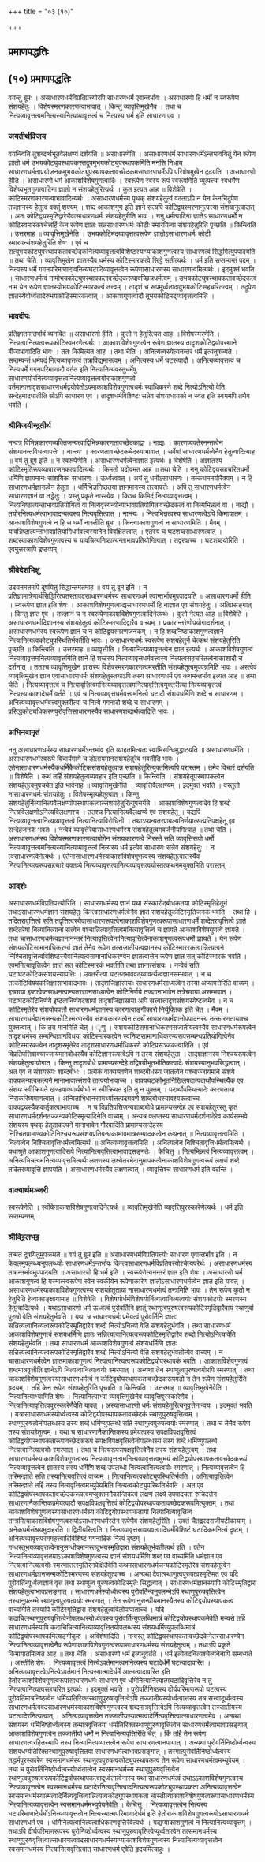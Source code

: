 +++
title = "०३ (१०)"

+++


## प्रमाणपद्धतिः

## (१०) **प्रमाणपद्धतिः**

वयन्तु ब्रूमः । असाधारणधर्मविप्रतिप्रत्त्योरपि साधारणधर्म एवान्तर्भावः । असाधारणो हि धर्मो न स्वरूपेण संशयहेतुः । विशेषस्मरणकारणत्वाभावात् । किन्तु व्यावृत्तिमुखेनैव । तथा च नित्यव्यावृत्तत्वमनित्यस्यानित्यव्यावृत्तत्वं च नित्यस्य धर्म इति साधारण एव ।

### **जयतीर्थविजय**

वयन्त्विति तुशब्दार्थभूतवैलक्षण्यं दर्शयति ॥ असाधारणेति । असाधारणधर्मं साधारणधर्मेऽन्तभावयितुं येन रूपेण ज्ञातो धर्म उभयकोट्युपस्थापकस्तद्रूपमुभयकोट्युपस्थापकमिति मनसि निधाय साधारणधर्मताप्रयोजनकमुभयकोट्युपस्थापकतावच्छेदकमसाधारणधर्मेऽपि परिशेषमुखेन द्रढयति ॥ असाधारणो हीति । असाधारणो धर्म आकाशविशेषगुणत्वादिः । स्वरूपेण स्वस्य रूपं स्वरूपमिति व्युत्पत्त्या स्वधर्मेण विशेष्यभूतगुणत्वादिना ज्ञातो न संशयहेतुरित्यर्थः । कुत इत्यत आह ॥ विशेषेति । कोटिस्मरणकारणत्वाभावादित्यर्थः । असाधारणधर्मस्य पृथक् संशयहेतुत्वं वदताऽपि न येन केनचिद्रूपेण तज्ज्ञानस्य हेतुत्वं वक्तुं शक्यम् । शब्द आकाशगुण इति ज्ञाने सत्यपि कोटिद्वयस्मरणानुत्पत्त्या संशयानुत्पादात् । अतः कोटिद्वयस्मृतिद्वारेणैवासाधारणधर्मः संशयहेतुरीति भावः । ननु धर्मत्वादिना ज्ञातेऽ साधारणधर्मो न कोटिस्वमारकश्चेत्तर्हि केन रूपेण ज्ञातः सन्नसाधारणधर्मः कोटीः स्मारयित्वा संशयहेतुरिति पृच्छति ॥ किन्त्विति । उत्तरमाह ॥ व्यावृत्तिमुखेनेति । उभयकोटिमद्य्वावृत्तत्वरूपेण ज्ञातोऽसाधारणधर्मः कोटीः स्मारयन्संशयहेतुरिति शेषः । एवं च सत्युभयकोट्युपस्थापकतावच्छेदकनित्यव्यावृत्तत्वविशिष्टस्याप्याकाशगुणत्वस्य साधारणत्वं सिद्धमित्युपपादयति ॥ तथा चेति । व्यावृत्तिमुखेन ज्ञातस्यैव धर्मस्य कोटिस्मारकत्वे सिद्धे सतीत्यर्थः । धर्म इति सप्तम्यन्तं पदम् । नित्यस्य धर्मे गगनपरिमाणादावनित्यघटादिव्यावृत्तत्वेन रूपेणासाधारणस्य साधारणत्वमित्यर्थः । इदमुक्तं भवति । साधारणधर्मत्वं नामोभयकोट्युपस्थापकतावच्छेदकरूपावच्छिन्नधर्मत्वम् । उभयकोट्युपस्थापकतावच्छेदकत्वं नाम येन रूपेण ज्ञातस्योभयकोटिस्मारकत्वं तत्त्वम् । तादृशं च रूपमूर्ध्वतादावुभयकोटिसहचरितत्वम् । तद्रूपेण ज्ञातस्यैवोर्ध्वतादेरुभयकोटिस्मारकत्वात् । आकाशगुणत्वादौ तूभयकोटिमद्य्वावृत्तत्वमिति ।

### **भावदीपः**

प्रतिज्ञातमन्तर्भावं व्यनक्ति ॥ असाधारणो हीति । कुतो न हेतुरित्यत आह ॥ विशेषस्मरणेति । नित्यत्वानित्यत्वरूपकोटिस्वमरणेत्यर्थः । आकाशविशेषगुणत्वेन रूपेण ज्ञातस्य तादृशकोटिद्वयोपस्थाने बीजाभावादिति भावः । ततः किमित्यत आह ॥ तथा चेति । अनित्यत्वस्येत्यनन्तरं धर्म इत्यनुषज्यते । सप्तम्यन्तं धर्मपदं नित्यव्यावृत्तत्वं तत्राविद्यमानत्वम् । अनित्यस्य धर्मे घटरूपादौ । अनित्यव्यावृत्तत्वं च नित्यधर्मे गगनपरिमाणादौ वर्तत इति नित्यानित्यवस्तुधर्मेषु साधारणयोरनित्यव्यावृत्तत्वनित्यव्यावृत्तत्वयोराकाशगुणत्वे वर्तमानात्तादृशसाधारणधर्मद्वयोपेतोऽयमाकाशविशेषगुणत्वधर्मः स्वाधिकरणे शब्दे नित्योऽनित्यो वेति सन्देहमादधातीति सोऽपि साधारण एव । तादृशधर्मविशिष्टः सन्नेव संशयाधायको न स्वत इति स्वयमपि तथैव भवति ।

### **श्रीविजयीन्द्रतीर्थ**

नन्वत्र विभिन्नकारणव्यक्तिजन्यत्वाद्विभिन्नकारणतावच्छेदकाद्वा । नाद्यः । कारणव्यक्तेरनन्तत्वेन संशयानन्तविधत्वापत्तेः । नान्त्यः । कारणतावच्छेदकभेदस्याभावात् । सर्वेषां साधारणधर्मत्वेनैव हेतुत्वादित्याह ॥ वयं तु ब्रूम इति ॥ न स्वरूपेणेति । असाधारणधर्मत्वेनाज्ञात इत्यर्थः ॥ विशेषेति । अज्ञातस्य कोटिस्मृतिरूपव्यापारजनकत्वादित्यर्थः । किमतो यद्येवमत आह ॥ तथा चेति । ननु कोटिद्वयसहचरितधर्मो धर्मिणि ज्ञायमानः सांशयिकः साधारणः । ऊर्ध्वत्ववत् । अयं तु धर्मोऽसाधारणः । तत्कथमनयोरैक्यम् । न हि साधारणधर्मज्ञानत्वेन हेतुता । धर्मिभिन्ननिष्ठतया ज्ञानमानस्य तत्त्वापत्तेः । अपि तु साधारणधर्मत्वेन साधारणज्ञानं वा तद्धेतुः । यस्तु प्रकृते नास्त्येव । किञ्च किमिदं नित्यव्यावृत्तत्वम् । नित्यनिष्ठात्यन्ताभावप्रतियोगित्वं वा नित्यवृत्त्यन्योन्याभावप्रतियोगितावच्छेदकत्वं वा नित्यभिन्नत्वं वा । नाद्यौ । तयोरनित्यधर्मत्वाभावादन्यत्वस्य नित्यवृत्तित्वात् । नान्त्यः । नित्यभिन्नत्वस्य साधारणत्वेऽपि किमायातम् । आकाशविशेषगुणत्वे न हि स धर्मो नास्तीति ब्रूमः । किन्त्वाकाशगुणत्वं न साधारणमिति । मैवम् । यावन्निष्ठात्यन्ताभावप्रतियोगिधर्मवत्त्वस्यानेन विवक्षितत्वात् । एतस्य च घटशब्दसाधारणत्वात् । शब्दस्याकाशविशेषगुणत्वस्य च यावन्नित्यनिष्ठात्यन्ताभावप्रतियोगित्वात् । तद्वत्त्वाच्च । घटशब्दयोरिति । एवमुत्तरत्रापि द्रष्टव्यम् ।

### **श्रीवेदेशभिक्षु**

उदयनमतमपि दूषयितुं सिद्धान्तमतमाह ॥ वयं तु ब्रूम इति । न प्रतिज्ञामात्रेणार्थसिद्धिरित्यतस्तावदसाधारणधर्मस्य साधारणधर्म एवान्तर्भावमुपपादयति ॥ असाधारणधर्मो हीति । स्वरूपेण ज्ञात इति शेषः । आकाशविशेषगुणत्वाद्यसाधारणधर्मो हि नाज्ञात एव संशयहेतुः । अतिप्रसङ्गात् । किन्तु ज्ञात एव । तज्ज्ञानं च न स्वरूपेणाकाशविशेषगुणत्वादिनेत्यर्थः । कुतो नेत्यत आह ॥ विशेषेति । असाधारणधर्मादिज्ञानस्य संशयहेतुत्वं कोटिस्मरणादिद्वारैव वाच्यम् । प्रकारान्तरेणोपयोगादर्शनात् । असाधारणधर्मस्य स्वरूपेण ज्ञानं च न कोटिद्वयस्मरणजनकम् । न हि शब्दनिष्ठाकाशगुणत्वज्ञाने नित्यानित्यत्वकोट्युपस्थितिर्भवतीति भावः । असाधारणधर्मः स्वरूपेण संशयहेतुर्न चेत्कथं संशयहेतुरिति पृच्छति ॥ किन्त्विति । उत्तरमाह ॥ व्यावृत्तीति । नित्यानित्यव्यावृत्तत्वेन ज्ञात इत्यर्थः । आकाशविशेषगुणत्वं नित्यव्यावृत्तमनित्यव्यावृत्तमिति ज्ञाने हि शब्दस्य नित्यव्यावृत्तधर्मवत्त्वस्य नित्यत्वसहचरितत्वेनाकाशादौ च दर्शनात् । ततश्च व्यावृत्तिमुखेन ज्ञातस्य विशेषस्मरणकारणत्वमस्तीति संशयहेतुत्वमुपपन्नमिति भावः । अस्त्वेवं व्यावृत्तिमुखेन ज्ञान एवासाधारणधर्मः संशयहेतुस्तथाऽपि तस्य साधारणधर्म एव कथमन्तर्भाव इत्यत आह ॥ तथा चेति । नित्यव्यावृत्तत्वं च नित्यावृत्तित्वमनित्यव्यावृत्तत्वमनित्यावृत्तित्वमुक्तरीत्या नित्यव्यावृत्तत्वं नित्यस्याकाशादेधर्मे वर्तते । एवं च नित्यव्यावृत्तधर्मवत्त्वमनित्ये घटादौ संशयधर्मिणि शब्दे च साधारणम् । अनित्यव्यावृत्तधर्मवत्त्वमुक्तरीत्या च नित्ये गगनादौ शब्दे च साधारणम् । प्रसिद्धकोट्यधिकरणपुरोवृत्तिसाधारणस्यैव साधारणशब्दार्थत्वादिति भावः ।

### **अभिनवामृतं**

ननु असाधारणधर्मस्य साधारणधर्मेऽन्तर्भाव इति व्याहतमित्यतः स्वाभिसन्धिमुद्धाटयति ॥ असाधारणधर्मेति । असाधारणधर्मस्वरूपे विचार्यमाणे च डोलायमानसंशयहेतुरेव भवतीति भावः । एतेनासाधारणधर्मस्यैकधर्मिकैकोटिकसंशयहेतुत्वान्न संशयहेतुरित्युक्तमित्यपि परास्तम् । तमेव विचारं दर्शयति ॥ विशेषेति । कथं तर्हि संशयहेतुत्वव्यवहार इति पृच्छति ॥ किन्त्विति । संशयहेतूपस्थापकत्वेन संशयहेतुत्वमुपचर्यत इति भावेनाह ॥ व्यावृत्तिमुखेनेति । व्यावृत्तिर्वैलक्षण्यम् । इदमुक्तं भवति । वस्तुतो नासाधारणधर्मः संशयहेतुः । विशेषस्मृत्यहेतुत्वात् । किन्तु संशयहेतुर्नित्यानित्यवैलक्षण्योपस्थापकत्वात्संशयहेतुरित्युपचर्यते । आकाशविशेषगुणत्वादेव हि शब्दो नित्यविलक्षणोऽनित्यविलक्षणश्च । ततश्च नित्यानित्यवैलक्षण्ये एव संशयहेतू । यद्यपि नित्यव्यावृत्तत्वानित्यव्यावृत्तत्वे नित्यानित्याविरोधिनी । तथाऽप्यन्यतरप्राबल्यनिर्णयात्सत्प्रतिपक्षहेतू इव सन्देहजनके भवतः । नन्वेवं व्यावृत्तेरेवासाधारणधर्मस्य संशयहेतुत्वमवर्जनीयमित्याह ॥ तथा चेति । असाधारणधर्मस्य विशेषस्मरणकारणत्वायोगेन संशयकारणत्वे निरस्ते सति व्यावृत्तिरूपो धर्मो नित्यव्यावृत्तत्वमनित्यस्यानित्यव्यावृत्तत्वं नित्यस्य धर्म इत्येव साधारणः सन्नेव संशयहेतुः । न त्वसाधारणत्वेनेत्यर्थः । एतेनासाधारणधर्मस्याकाशविशेषगुणत्वस्य संशयहेतुत्वात्तस्यैव नित्यानित्यत्वरूपसहचारे वक्तव्ये नित्यव्यावृत्तत्वानित्यव्यावृत्तत्वयोस्तत्कथनमयुक्तमिति परास्तम् ।

### **आदर्शः**

असाधारणधर्मविप्रतिपत्त्योरिति । साधारणधर्मस्य ज्ञानं यथा संस्कारोद्बोधकतया कोटिस्मृतिहेतुर्न तथाऽसाधारणधर्मज्ञानं संशयहेतुः किन्त्वसाधारणधर्मत्वेनैव ज्ञातं संशयहेतुकोटिस्मृतिजनकं भवति । तथा हि । तदितरावृत्तित्वे सति तद्वृत्तित्वस्यैवासाधारणरूपत्वेनाकाशविशेषगुणत्वरूपासाधारणधर्मे शब्देतरावृत्तित्वे ज्ञाते शब्देतरेषां नित्यानित्यानां सत्त्वेन पश्चान्नित्यावृत्तित्वमनित्यावृत्तित्वं च ज्ञायते आकाशविशेषगुणत्वे ज्ञायते । तथा चासाधारणधर्मत्वज्ञानानन्तरं नित्यावृत्तित्वेनानित्यावृत्तित्वेनाकाशगुणत्वरूपधर्मो ज्ञायते । येन रूपेण संशयकोटिसामानाधिकरण्यं ज्ञातं तेनैव रूपेण तत्सजातीयत्वज्ञानस्य कोटिस्माररकत्वान्नित्यत्वने निश्चितावृत्तित्वविशिष्टस्यैवानित्यत्वसामानाधिकरण्येन ज्ञातत्वात्तेन रूपेण ज्ञातं सत् कोटिस्मारकं भवति । एवमनित्यावृत्तित्वेन ज्ञातं सत् कोटिस्मारकं भवतीति तथा ज्ञानात्संशयः । नन्वेवं सति घटाघटकोटिकसंशयस्यापत्तिः । उक्तरीत्या घटतदभाववद्य्वावर्त्यत्वज्ञानसम्भवात् । न च तत्कोटिविषयकजिज्ञासाभावादभावः । तादृशजिज्ञासायाः साधारणधर्मसाध्यत्वेन तस्या अप्यापत्तेरिति वाच्यम् । इच्छाया इष्टत्वेष्टसाधनत्वान्यतरज्ञानसाध्यत्वेन कोटिनिर्णये तज्ज्ञानाभावेन तत्रेच्छाया असम्भवात् । घटाघटकोटिनिर्णये इष्टत्वनिर्णयदशायां तादृशजिज्ञासाया अपि सत्त्वात्तादृशसंशयस्येष्टत्वमेव । न च कोटिस्मृतेरेव संशयोपपत्तौ साधारणधर्मज्ञानस्य कारणत्वाङ्गीकारो निर्युक्तिक इति चेत् । मैवम् । साधारणधर्मज्ञानजन्यकोटिस्मरणस्यैव संशयकारणत्वेन तदर्थं साधारणधर्मज्ञानोपपादनस्य तत्कारणतायाश्च युक्तत्वात् । किं तत्र मानमिति चेत् । ृणु । संशयकोटिसमानाधिकरणसजातीयत्वस्यैव साधारणधर्मरूपत्वेन तादृशधर्मस्य सम्बन्धिज्ञानविधया कोटिस्मारकत्वेन स्वनिष्ठसामानाधिकरण्यरूपसम्बन्धप्रतियोगित्वेनैव कोटिस्मारकत्वेन तादृशस्मृतेरेव तादृशसाधारणधर्माधिकरणे कोटिप्रसञ्जकत्वादिति । एवं विप्रतिपत्तिवाक्याज्जायमानबोधस्यैव कोटिज्ञानरूपत्वेऽपि न तस्य संशयहेतुता । तादृशज्ञानस्य निश्चयरूपत्वेन संशयहेतुत्वायोगात् । किन्तु तादृशबोधे प्रामाण्यसन्देहे तद्विषयीभूतभौतिकत्वादेः संशयस्यानुभवसिद्धत्वात् । अत एव न संशयरूपः शाब्दबोधः । प्रत्येकं वाक्यश्रवणेन शाब्दबोधस्य जातत्वेन पश्चाज्जायमाने संशये वाक्यजन्यत्वकल्पने मानाभावात्संशये तात्पर्याभावाच्च । वाक्यघटकीभूतनिखिलपदात्पदार्थोपस्थित्यैक एव संशयः स्वीक्रियते खण्डवाक्यार्थबोधो न स्वीक्रियत इति तु न युक्तम् । पदार्थोपस्थित्यादेः कारणताया निराकरिष्यमाणत्वात् । अन्विताभिधानसामर्थ्यात्तत्पदश्रवणे शाब्दबोधस्यावश्यकत्वाच्च वाक्यद्वयस्यैककर्तृकत्वाभावाच्च । न च विप्रतिपत्तिजन्यशाब्दबोधे प्रामाण्यसन्देह एव संशयहेतुरस्तु कृतं साधारणधर्मदर्शनतज्जन्यकोटिस्मृत्यादिनेति वाच्यम् । अन्यत्र क्लप्तस्य साधारणधर्मदर्शनादेरेव कार्यसम्भवे संशयस्य पृथक् हेतुताकल्पने मानाभावेन गौरवादिति प्रामाण्यसन्देहस्य निश्चितप्रामाण्यकोटिनिश्चयरूपसंशयप्रतिबन्धकाभावमात्रसम्पादकत्वेन कथनात् ॥ नित्यव्यावृत्तत्वमिति । नित्यत्वेन निश्चितावृत्तिधर्मत्त्वमित्यर्थः ॥ अनित्यव्यावृत्तत्वमिति । अनित्यत्वेन निश्चितावृत्तिधर्मत्वमित्यर्थः । यथाश्रुते आकाशगुणत्वादिरूपे नित्यानित्यवृत्तित्वाभावादसङ्गतेः । केचित्तु । नित्यभिन्नत्वं नित्यव्यावृत्तत्वम् । अनित्यभिन्नत्वमनित्यव्यावृत्तमित्यर्थः लक्षणस्य लक्ष्येतरभेदानुमापकत्वेनाकाशविशेषगुणत्वरूपं लक्षणं शब्दे तदितरव्यावृत्तिं ज्ञापयति । असाधारणधर्मस्यैव लक्षणत्वात् । व्यावृत्तिश्च साधारणधर्म इति वदन्ति ।

### **वाक्यार्थमञ्जरी**

स्वरूपेणेति । स्वीयेनाकाशविशेषगुणत्वादिनेत्यर्थः ॥ व्यावृत्तिमुखेनेति व्यावृत्तिपुरस्कारेणेत्यर्थः । धर्म इति सप्तम्यन्तम् ।

### **श्रीविट्टलभट्ट**

तन्मतं दूषयितुमुपक्रमते ॥ वयं तु ब्रूम इति ॥ असाधारणधर्मविप्रतिपत्त्योः साधारण एवान्तर्भाव इति । न केवलमुपलब्ध्यनुपलब्ध्योः साधारणधर्मेऽन्तर्भावः किन्त्वसाधारणधर्मविप्रतिपत्त्योश्चेत्यपरेर्थः । असाधारणधर्मस्य तत्रान्तर्भावमुपपादयति ॥ असाधारणो हि धर्म इति । स्वरूपेणेत्यनन्तरं ज्ञात इति शेषः । असाधारणो धर्म आकाशगुणत्वं हि यस्मात्स्वरूपेण स्वेन स्वकीयेन रूपेणाकारेण ज्ञातोऽसाधारणधर्मत्वेन ज्ञात इति यावत् । असाधारणधर्मस्याकाशविशेषगुणत्वस्य संशयहेतुताया नासाधारणधर्मत्वं तन्त्रमिति भावः । तेन रूपेण कुतो न हेतुरिति हेत्वाकाङ्क्षायामाह ॥ विशेषेति । विशेषयोर्धर्मविशेषयोर्नित्यत्वानित्यत्वयोः संशयकोट्योः स्मरणस्य हेतुत्वादित्यर्थः । यथाऽसाधारणो धर्म ऊर्ध्वत्वं पुरोवर्तिनि ज्ञातुं स्थाणुत्वपुरुषत्वरूपकोटिस्मृतिद्वारैवायं स्थाणुर्वा पुरुषो वेति संशयहेतुर्भवति । यथा च साधारणधर्मः प्रमेयत्वं पुरोवर्तिनि ज्ञातः सन्नित्यत्वानित्यत्वरूपकोटिस्मृतिद्वारैव शब्दो नित्योऽनित्यो वेति संशयहेतुर्भवति । तथा साधारणधर्म आकाशविशेषगुणत्वं संशयधर्मिणि ज्ञातः सन्नित्यत्वानित्यत्वरूपकोटिस्मृतिद्वारैव शब्दो नित्योऽनित्यावेति संशयहेतुर्भवति । तथा साधारणधर्म आकाशविशेषगुणत्वं संशयधर्मिणि ज्ञातः सन्नित्यत्वानित्यत्वरूपकोटिस्मृतिद्वारैव शब्दो नित्योऽनित्यो वेति संशयहेतुर्भवतीत्येव वाच्यम् । न चासाधारणधर्मत्वेन ज्ञातमाकाशगुणत्वं नित्यत्वानित्यत्वरूपकोटिद्वयोपस्थापकं भवति । आकाशविशेषगुणत्वं शब्दमात्रवृत्तीति ज्ञानेऽपि नित्यत्वानित्यत्वयोः स्मरणात् । अन्यथा तेन स्थाणुत्वपुरुषत्वयोरपि स्मरणात् । तथा चाकाशविशेषगुणत्वस्यासाधारणधर्मत्वं न कोटिद्वयोपस्थापकतावच्छेदकरूपमतो न तेन रूपेण संशयहेतुरिति हृदयम् । तर्हि केन रूपेण संशयहेतुरिति पृच्छति ॥ किन्त्विति । उत्तरमाह ॥ व्यावृत्तिमुखेनैवेति । नित्यानित्याभ्यामिति शेषः । नित्यानित्याभ्यां व्यावृत्तिमुखेनैव व्यावृत्तिपुरस्कारेणैव । नित्यानित्यावृत्तित्वपुरस्कारेणैवेति यावत् । अस्यासाधारणो धर्मः संशयहेतुरित्यनुवृत्तेनान्वयः । इदमुक्तं भवति । यत्रासाधारणधर्मस्योर्ध्वत्वस्य कोटिद्वयोपस्थापकतावच्छेदकं स्थाणुपुरुषवृत्तित्वम् । स्थाणुपुरुषत्वेनोपलब्धस्य तस्य शब्दे धर्मिण्युपलब्धे सति स्थाणुत्वपुरुषत्वयोः स्मरणात् । तथा च तेनैव रूपेण तस्य संशयहेतुत्वम् । यथा च साधारणानैकान्तिकस्य प्रमेयत्वस्य सपक्षविपक्षवृत्तित्वं कोटिद्वयोपस्थापकतारूपावच्छेदकरूपं सपक्षविपक्षवृत्तित्वेनोपलब्धस्य तस्य शब्दे धर्मिण्युपलब्धे नित्यत्वानित्यत्वयोः स्मरणात् । तथा च नित्यरूपसपक्षवृत्तित्वेनैव तस्य संशयहेतुत्वम् । तथा साधारणधर्मस्याकाशविशेषगुणत्वस्य नित्यव्यावृत्तत्वमनित्यव्यावृत्तत्वमुभयं कोटिद्वयोपस्थापकतावच्छेदकरूपं नित्यव्यावृत्तत्वेन ज्ञातस्य तस्य धर्मिणि शब्द उपलब्धो नित्यत्वानित्यत्वयोः स्मरणात् । नित्यव्यावृत्तत्वेन हि तस्मिन्ज्ञाते सति तस्यानित्यवृत्तित्वं वाच्यम् । नित्यानित्यत्वकोट्युपस्थितिर्भवति । अनित्यावृत्तित्वेन तस्मिन्ज्ञाते तर्हि तस्य नित्यवृत्तित्वमभ्युपेयमिति नित्यत्वकोट्युपस्थितिर्भवति । अत एव कोटिद्वयोपस्थापकतावच्छेदकरूपत्वमप्युक्तमनैकान्तिकत्वं लक्षणं लक्ष्ये उपपादयता रुचिदत्तेन साधारणानैकान्तिकप्रमेयत्वादौ सपक्षविपक्षवृत्तित्वं कोटिद्वयोपस्थापकतावच्छेदकरूपमित्युक्तम् । तथा चाकाशविशेषगुणत्वस्यासाधारणधर्मस्य कोटिद्वयोपस्थापकतायां नित्यानित्यावृत्तित्वं तन्त्रमित्याकाशविशेषगुणत्वरूपोऽसाधारणधर्मस्तेन रूपेणैव संशयहेतुरिति । उक्तं चैतद्वरदराजीयटीकायाम् । अनेकधर्मसंश्रयमुदाहरति ॥ द्वितीयस्त्विति । नित्यव्यावृत्तसावयवत्वादिधर्मविशिष्टं घटादिकमनित्यं दृष्टम् । अनित्यव्यावृत्तपरममहत्त्वादिविशिष्टं गगनादिकं नित्यं दृष्टम् । गन्धस्तूभयव्यावृत्तत्वेनानुसन्धीयमानस्तदुभयस्मृतिद्वारा संशयहेतुर्भवतीत्यर्थ इति । एतेन नित्यानित्यव्यावृत्ततयाऽऽकाशविशेषगुणत्वस्य ज्ञानं संशयधर्मिणि शब्द एव वाच्यमिति धर्मज्ञान एव नित्यत्वानित्यत्वयोः स्मरणात्तत्स्मृतिरनपेक्षितैवेति कथमसाधारणधर्मजन्यकोटिस्मृतेरेव संशयहेतुत्वेन साधारणधर्मज्ञानजन्मकोटिस्मरणस्य संशयहेतुत्वाच्च । अन्यथा दैवात्स्थाणुत्वपुरुषत्वस्मृतिमत एव यदि पुरोवर्तिन्यूर्ध्वत्वज्ञानं वृत्तं तथा स्थाणुत्व पुरुषत्वकोटिस्मृतेः सिद्धत्वात् । साधारणधर्मज्ञानस्यापि कोटिस्मृतिद्वारा संशयहेतुत्वाभावप्रसङ्गात् । साधारणधर्मस्योर्ध्वत्वस्य पुरोवर्तिन्यनुपलम्भेऽपि स्थाणुपुरुषवृत्तित्वेन तस्यानुपलम्भे स्थाणुत्वपुरुषत्वयोः स्मरणात् । तेन रूपेणानुसन्धीयमानस्यैतस्य कोटिद्वयोपस्थापकत्वं वाच्यमिति तस्यापि कोटिस्मृतिद्वारा संशयहेतुत्वविलोपापाताच्च । यदि कदाचित्स्थाणुपुरुषवृत्तित्वेनोपलब्धस्योर्ध्वत्वस्य पुरोवर्तिन्युपलब्धिमात्रं कोटिद्वयोपस्थापकमेवेति मन्यसे तर्हि साधारणधर्मस्यापि कदाचिन्नित्यानित्याव्यावृत्तितयोपलब्धस्य संशयधर्मिण्युपलब्धिमात्रं कोटिद्वयोपस्थापकमित्यङ्गीकुरु । अविशेषादिति । नन्वस्तु कोटिद्वयस्थापकतावच्छेदकेनेतरसाधारण्येन नित्यानित्यव्यावृत्तत्वेनैव रूपेणाकाशविशेषगुणत्वरूपासाधारणधर्मस्य संशयहेतुत्वम् । तथाऽपि प्रकृते किमायातमित्यत आह ॥ तथा चेति । असाधारणो धर्म इत्यनुवर्तते । धर्म इत्येतदनित्यश्चेत्यनेनापि सम्बध्यते । अस्तीति शेषः । नित्यव्यावृत्तत्वं नित्येऽवर्तमानत्वमनित्यस्य घटादेर्धर्मे घटत्वादावस्ति । अनित्यव्यावृत्तत्वेऽनित्येऽवर्तमानं नित्यस्यात्मादेर्धर्मे आत्मत्वादावस्ति इति हेतोराकाशविशेषगुणत्वरूपासाधारणधर्मः साधारण एव धर्मिनित्यानित्यात्मघटादिवृत्तिरेव न तु नित्यत्वानित्यत्वसहचरित इत्यर्थः । इदमुक्तं भवति । पुरोवर्तिनिष्ठस्य दीर्घपरिमाणरूपो घटत्वस्य पुरोवर्तिमात्रनिष्ठत्वेन धर्मिव्यतिरिक्तस्थाणुपुरुषावृत्तित्वेऽपि तज्जातीयस्योर्ध्वत्वात्तस्य तत्र सत्त्वादूर्ध्वत्वस्य साधारणधर्मत्ववदसाधारणधर्मस्याकाशविशेषगुणत्वस्य शब्दमात्रवृत्तित्वेऽपि नित्यव्यावृत्तत्वेन तज्जातीयस्य घटत्वादेरनित्यत्वात् । अनित्यव्यावृत्तत्वेन तज्जातीयस्यात्मत्वादेर्नित्यवृत्तित्वात्साधारणत्वमेव । अन्यथा संशयस्य धर्मिनिष्ठोर्ध्वत्वस्य तन्मात्रवृत्तितया धर्मातिरिक्तस्थाणुपुरुषावृत्तित्वेन साधारणधर्मत्वाभावप्रसङ्गात् । आकाशविशेषगुणत्वेन तज्जातीयो धर्मो न नित्यानित्यवृत्तिरिति चेत् । किं तर्हि तेन रूपेण साधारणत्वरहितस्यापि तस्य नित्यानित्यव्यात्तत्वेन रूपेण साधारणत्वानपायात् । अन्यथा पुरोवर्तिनिष्ठोर्ध्वत्वस्य संशयधर्म्यतिरिक्तस्थाणुपुरुषावृत्तितया साधारणधर्मत्वाभावप्रसङ्गात् । तस्मात्पुरोवर्तिनिष्ठोर्ध्वत्वस्य तद्धर्मपुरस्कारेण स्वसमानधर्मस्य स्थाणुत्वपुरुषत्वकोट्युपस्थापकत्वं तेन रूपेण साधारणधर्मत्वमभ्युपेयम् । तथा च पुरोवर्तिनिष्ठोर्ध्वत्वस्योर्ध्वतात्वेन स्वसमानधर्मस्य स्थाणुपुरुषवृत्तित्वेन स्थाणुत्वपुरुषत्वरूपकोटिद्वयोपस्थापकत्वादूर्ध्वतात्वेनास्य यथा साधारणधर्मत्वं तथाऽऽकाशविशेषगुणत्वस्य नित्यव्यावृत्तत्वेन स्वसमानधर्मस्य घटादेरनित्यवृत्तित्वादनित्यत्वरूपकोट्युपस्थापकता अनित्यव्यावृत्तत्वेन स्वसमानधर्मस्यात्मत्वादेर्नित्यवृत्तित्वान्नित्यत्वकोट्युपस्थापकता चास्तीत्याकाशविशेषगुणत्वरूपासाधारणधर्मस्य नित्यानित्यव्यावृत्तत्वेन स्वसमानधर्ममभ्युपेयमेवेति । केचित्तु । नित्यव्यावृत्तत्वेन नित्यस्य घटपरिमाणादेर्धर्मोऽनित्यव्यावृत्तत्वेन नित्यस्यात्मपरिमाणादेर्धर्म इति हेतोराकाशविशेषगुणत्वरूपोऽसाधारणधर्मः साधारणधर्म एव । धर्मिनित्यत्वानित्यत्वाधिकरणवृत्तिरेवेत्यर्थः । यद्यप्याकाशगुणत्वं न नित्यानित्यव्यावृत्तम् । तथाऽपि दीर्घपरिमाणरूपस्य पुरोनिष्ठोर्ध्वत्वस्य स्थाणुपुरुषावृत्तित्वेप्यूर्ध्वतात्वेन तत्समानधर्मस्य स्थाणुपुरुषवृत्तित्वात्साधारणत्ववदसाधारणधर्मस्याप्याकाशविशेषगुणत्वस्य नित्यानित्यव्यावृत्तत्वेन स्वसमानधर्मस्य नित्यानित्यवृत्तित्वात् साधारणधर्म एवेति हृदयमित्याहुः ।

